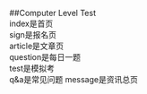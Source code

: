 ##Computer Level Test       
index是首页        
sign是报名页       
article是文章页        
question是每日一题       
test是模拟考       
q&a是常见问题
message是资讯总页